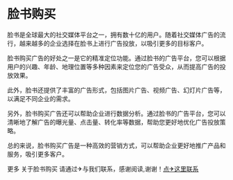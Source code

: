 # 脸书购买

脸书是全球最大的社交媒体平台之一，拥有数十亿的用户。随着社交媒体广告的流行，越来越多的企业选择在脸书上进行广告投放，以吸引更多的目标客户。

脸书购买广告的好处之一是它的精准定位功能。通过脸书的广告平台，您可以根据用户的兴趣、年龄、地理位置等多种因素来定位您的广告受众，从而提高广告的投放效果。

此外，脸书还提供了丰富的广告形式，包括图片广告、视频广告、幻灯片广告等，以满足不同企业的需求。

另外，脸书购买广告还可以帮助企业进行数据分析。通过脸书的广告平台，您可以清晰地了解广告的曝光量、点击量、转化率等数据，帮助您更好地优化广告投放策略。

总的来说，脸书购买广告是一种高效的营销方式，可以帮助企业更好地推广产品和服务，吸引更多客户。

更多 关于脸书购买 请通过✈与我们联系，感谢阅读,谢谢！[点✈这里联系](https://acc.k02.cc)